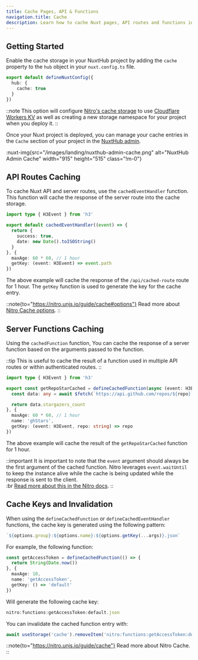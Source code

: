 ```yaml
---
title: Cache Pages, API & Functions
navigation.title: Cache
description: Learn how to cache Nuxt pages, API routes and functions in with NuxtHub cache storage.
---
```


## Getting Started

Enable the cache storage in your NuxtHub project by adding the `cache` property to the `hub` object in your `nuxt.config.ts` file.

```ts [nuxt.config.ts]
export default defineNuxtConfig({
  hub: {
    cache: true
  }
})
```

::note
This option will configure [Nitro's cache storage](https://nitro.unjs.io/guide/cache#customize-cache-storage) to use [Cloudflare Workers KV](https://developers.cloudflare.com/kv) as well as creating a new storage namespace for your project when you deploy it.
::

Once your Nuxt project is deployed, you can manage your cache entries in the `Cache` section of your project in the [NuxtHub admin](https://admin.hub.nuxt.com/).

:nuxt-img{src="/images/landing/nuxthub-admin-cache.png" alt="NuxtHub Admin Cache" width="915" height="515" class="!m-0"}

## API Routes Caching

To cache Nuxt API and server routes, use the `cachedEventHandler` function. This function will cache the response of the server route into the cache storage.

```ts [server/api/cached-route.ts]
import type { H3Event } from 'h3'

export default cachedEventHandler((event) => {
  return {
    success: true,
    date: new Date().toISOString()
  }
}, {
  maxAge: 60 * 60, // 1 hour
  getKey: (event: H3Event) => event.path
})
```

The above example will cache the response of the `/api/cached-route` route for 1 hour. The `getKey` function is used to generate the key for the cache entry.

::note{to="https://nitro.unjs.io/guide/cache#options"}
Read more about [Nitro Cache options](https://nitro.unjs.io/guide/cache#options).
::

## Server Functions Caching

Using the `cachedFunction` function, You can cache the response of a server function based on the arguments passed to the function.

::tip
This is useful to cache the result of a function used in multiple API routes or within authenticated routes.
::


```ts [server/utils/cached-function.ts]
import type { H3Event } from 'h3'

export const getRepoStarCached = defineCachedFunction(async (event: H3Event, repo: string) => {
  const data: any = await $fetch(`https://api.github.com/repos/${repo}`)

  return data.stargazers_count
}, {
  maxAge: 60 * 60, // 1 hour
  name: 'ghStars',
  getKey: (event: H3Event, repo: string) => repo
})
```

The above example will cache the result of the `getRepoStarCached` function for 1 hour.

::important
It is important to note that the `event` argument should always be the first argument of the cached function. Nitro leverages `event.waitUntil` to keep the instance alive while the cache is being updated while the response is sent to the client.  
:br
[Read more about this in the Nitro docs](https://nitro.unjs.io/guide/cache#edge-workers).
::

## Cache Keys and Invalidation

When using the `defineCachedFunction` or `defineCachedEventHandler` functions, the cache key is generated using the following pattern:

```ts
`${options.group}:${options.name}:${options.getKey(...args)}.json`
```

For example, the following function:

```ts
const getAccessToken = defineCachedFunction(() => {
  return String(Date.now())
}, {
  maxAge: 10,
  name: 'getAccessToken',
  getKey: () => 'default'
})
```

Will generate the following cache key:

```ts
nitro:functions:getAccessToken:default.json
```

You can invalidate the cached function entry with:

```ts
await useStorage('cache').removeItem('nitro:functions:getAccessToken:default.json')
```

::note{to="https://nitro.unjs.io/guide/cache"}
Read more about Nitro Cache.
::
